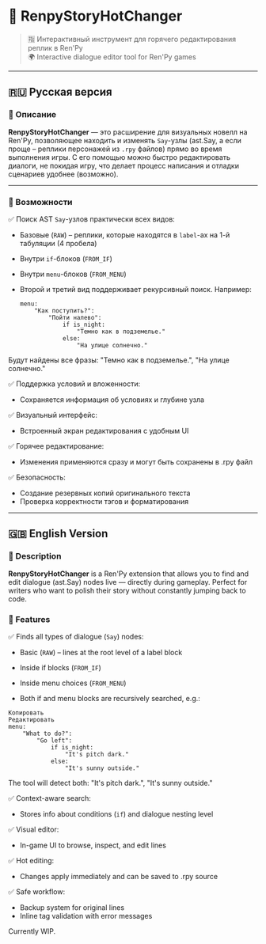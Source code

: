 # 💬 RenpyStoryHotChanger
> 🈯 Интерактивный инструмент для горячего редактирования реплик в Ren'Py  
> 🌍 Interactive dialogue editor tool for Ren'Py games

---

## 🇷🇺 Русская версия

### 📌 Описание

**RenpyStoryHotChanger** — это расширение для визуальных новелл на Ren'Py, позволяющее находить и изменять `Say`-узлы (ast.Say, а если проще – реплики персонажей из `.rpy` файлов) прямо во время выполнения игры. С его помощью можно быстро редактировать диалоги, не покидая игру, что делает процесс написания и отладки сценариев удобнее (возможно).

---

### 🚀 Возможности

✅ Поиск AST `Say`-узлов практически всех видов:
- Базовые (`RAW`) – реплики, которые находятся в `label`-ах на 1-й табуляции (4 пробела)
- Внутри `if`-блоков (`FROM_IF`)
- Внутри `menu`-блоков (`FROM_MENU`)
- Второй и третий вид поддерживает рекурсивный поиск. Например:

  ```renpy
  menu:
      "Как поступить?":
          "Пойти налево":
              if is_night:
                  "Темно как в подземелье."
              else:
                  "На улице солнечно."
  ```
Будут найдены все фразы: "Темно как в подземелье.", "На улице солнечно."

✅ Поддержка условий и вложенности:

- Сохраняется информация об условиях и глубине узла

✅ Визуальный интерфейс:

- Встроенный экран редактирования с удобным UI

✅ Горячее редактирование:

- Изменения применяются сразу и могут быть сохранены в .rpy файл

✅ Безопасность:

- Создание резервных копий оригинального текста
- Проверка корректности тэгов и форматирования

-----------------------------------------------
## 🇬🇧 English Version

### 📌 Description

**RenpyStoryHotChanger** is a Ren'Py extension that allows you to find and edit dialogue (ast.Say) nodes live — directly during gameplay. Perfect for writers who want to polish their story without constantly jumping back to code.

### 🚀 Features

✅ Finds all types of dialogue (`Say`) nodes:

- Basic (`RAW`) – lines at the root level of a label block

- Inside if blocks (`FROM_IF`)

- Inside menu choices (`FROM_MENU`)

- Both if and menu blocks are recursively searched, e.g.:

```renpy
Копировать
Редактировать
menu:
    "What to do?":
        "Go left":
            if is_night:
                "It's pitch dark."
            else:
                "It's sunny outside."
```
The tool will detect both: "It's pitch dark.", "It's sunny outside."

✅ Context-aware search:

- Stores info about conditions (`if`) and dialogue nesting level

✅ Visual editor:

- In-game UI to browse, inspect, and edit lines

✅ Hot editing:

- Changes apply immediately and can be saved to .rpy source

✅ Safe workflow:

- Backup system for original lines
- Inline tag validation with error messages

Currently WIP.
